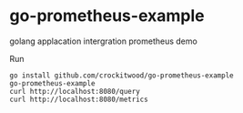 # go-prometheus-example
golang applacation intergration prometheus demo

Run
```
go install github.com/crockitwood/go-prometheus-example
go-prometheus-example
curl http://localhost:8080/query
curl http://localhost:8080/metrics

```
